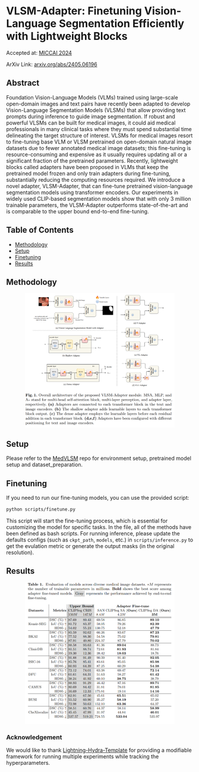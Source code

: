 # VLSM-Adapter: Finetuning Vision-Language Segmentation Efficiently with Lightweight Blocks

Accepted at: [MICCAI 2024](https://link.springer.com/chapter/10.1007/978-3-031-72114-4_68)

ArXiv Link: [arxiv.org/abs/2405.06196](https://www.arxiv.org/abs/2405.06196)

## Abstract
Foundation Vision-Language Models (VLMs) trained using large-scale open-domain images and text pairs have recently been adapted to develop Vision-Language Segmentation Models (VLSMs) that allow providing text prompts during inference to guide image segmentation. If robust and powerful VLSMs can be built for medical images, it could aid medical professionals in many clinical tasks where they must spend substantial time delineating the target structure of interest. VLSMs for medical images resort to fine-tuning base VLM or VLSM pretrained on open-domain natural image datasets due to fewer annotated medical image datasets; this fine-tuning is resource-consuming and expensive as it usually requires updating all or a significant fraction of the pretrained parameters. Recently, lightweight blocks called adapters have been proposed in VLMs that keep the pretrained model frozen and only train adapters during fine-tuning, substantially reducing the computing resources required. We introduce a novel adapter, VLSM-Adapter, that can fine-tune pretrained vision-language segmentation models using transformer encoders. Our experiments in widely used CLIP-based segmentation models show that with only 3 million trainable parameters, the VLSM-Adapter outperforms state-of-the-art and is comparable to the upper bound end-to-end fine-tuning.

## Table of Contents
- [Methodology](#methodology)
- [Setup](#setup)
- [Finetuning](#finetuning)
- [Results](#results)

## Methodology
<div style="text-align: center;">
  <img src="media/vlsm_adapter_arch.png" alt="VLSM-Adapter" style="width: 80%;"/>
</div>

## Setup
Please refer to the [MedVLSM](https://github.com/naamiinepal/medvlsm/) repo for environment setup, pretrained model setup and dataset_preparation.


## Finetuning

If you need to run our fine-tuning models, you can use the provided script:
```bash
python scripts/finetune.py
```

This script will start the fine-tuning process, which is essential for customizing the model for specific tasks. 
In the file, all of the methods have been defined as bash scripts.
For running inference, please update the defaults configs (such as `ckpt_path`, `models`, etc.) in `scripts/inference.py` to get the evulation metric or generate the output masks (in the original resolution).

## Results
<div style="text-align: center;">
  <img src="media/results.png" alt="VLSM-Adapter-Results" style="width: 80%;"/>
</div>

### Acknowledgement
We would like to thank [Lightning-Hydra-Template](https://github.com/ashleve/lightning-hydra-template) for providing a modifiable framework for running multiple experiments while tracking the hyperparameters.

